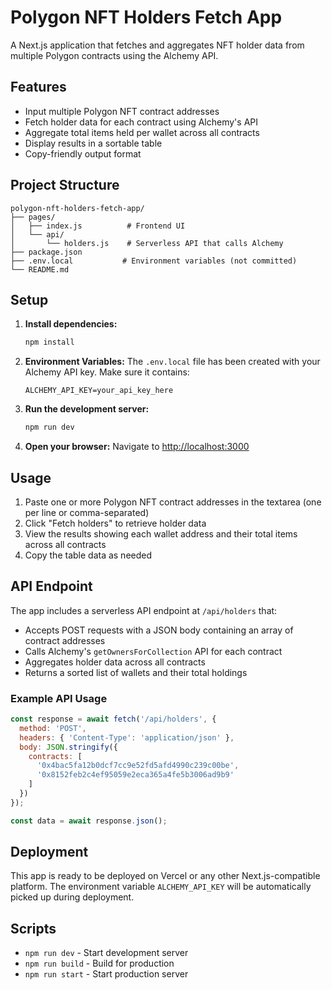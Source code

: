 # Polygon NFT Holders Fetch App

A Next.js application that fetches and aggregates NFT holder data from multiple Polygon contracts using the Alchemy API.

## Features

- Input multiple Polygon NFT contract addresses
- Fetch holder data for each contract using Alchemy's API
- Aggregate total items held per wallet across all contracts
- Display results in a sortable table
- Copy-friendly output format

## Project Structure

```
polygon-nft-holders-fetch-app/
├── pages/
│   ├── index.js          # Frontend UI
│   └── api/
│       └── holders.js    # Serverless API that calls Alchemy
├── package.json
├── .env.local           # Environment variables (not committed)
└── README.md
```

## Setup

1. **Install dependencies:**
   ```bash
   npm install
   ```

2. **Environment Variables:**
   The `.env.local` file has been created with your Alchemy API key. Make sure it contains:
   ```
   ALCHEMY_API_KEY=your_api_key_here
   ```

3. **Run the development server:**
   ```bash
   npm run dev
   ```

4. **Open your browser:**
   Navigate to [http://localhost:3000](http://localhost:3000)

## Usage

1. Paste one or more Polygon NFT contract addresses in the textarea (one per line or comma-separated)
2. Click "Fetch holders" to retrieve holder data
3. View the results showing each wallet address and their total items across all contracts
4. Copy the table data as needed

## API Endpoint

The app includes a serverless API endpoint at `/api/holders` that:

- Accepts POST requests with a JSON body containing an array of contract addresses
- Calls Alchemy's `getOwnersForCollection` API for each contract
- Aggregates holder data across all contracts
- Returns a sorted list of wallets and their total holdings

### Example API Usage

```javascript
const response = await fetch('/api/holders', {
  method: 'POST',
  headers: { 'Content-Type': 'application/json' },
  body: JSON.stringify({
    contracts: [
      '0x4bac5fa12b0dcf7cc9e52fd5afd4990c239c00be',
      '0x8152feb2c4ef95059e2eca365a4fe5b3006ad9b9'
    ]
  })
});

const data = await response.json();
```

## Deployment

This app is ready to be deployed on Vercel or any other Next.js-compatible platform. The environment variable `ALCHEMY_API_KEY` will be automatically picked up during deployment.

## Scripts

- `npm run dev` - Start development server
- `npm run build` - Build for production
- `npm run start` - Start production server 